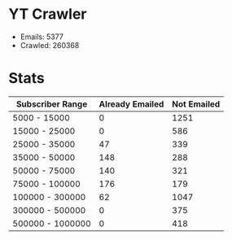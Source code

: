 # YT Crawler
- Emails: 5377
- Crawled: 260368

# Stats
| Subscriber Range  | Already Emailed | Not Emailed |
|-------|-------|-------|
| 5000 - 15000 | 0 | 1251 |
| 15000 - 25000 | 0 | 586 |
| 25000 - 35000 | 47 | 339 |
| 35000 - 50000 | 148 | 288 |
| 50000 - 75000 | 140 | 321 |
| 75000 - 100000 | 176 | 179 |
| 100000 - 300000 | 62 | 1047 |
| 300000 - 500000 | 0 | 375 |
| 500000 - 1000000 | 0 | 418 |
